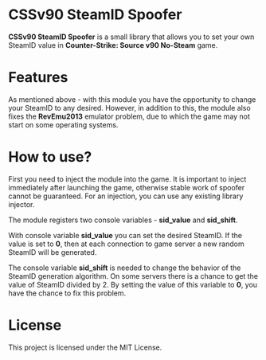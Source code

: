 # CSSv90 SteamID Spoofer
**CSSv90 SteamID Spoofer** is a small library that allows you to set your own SteamID value in **Counter-Strike: Source v90 No-Steam** game.

# Features
As mentioned above - with this module you have the opportunity to change your SteamID to any desired. However, in addition to this, the module also fixes the **RevEmu2013** emulator problem, due to which the game may not start on some operating systems.

# How to use?
First you need to inject the module into the game. It is important to inject immediately after launching the game, otherwise stable work of spoofer cannot be guaranteed. For an injection, you can use any existing library injector.

The module registers two console variables - **sid_value** and **sid_shift**.

With console variable **sid_value** you can set the desired SteamID. If the value is set to **0**, then at each connection to game server a new random SteamID will be generated.

The console variable **sid_shift** is needed to change the behavior of the SteamID generation algorithm. On some servers there is a chance to get the value of SteamID divided by 2. By setting the value of this variable to **0**, you have the chance to fix this problem.

# License
This project is licensed under the MIT License.